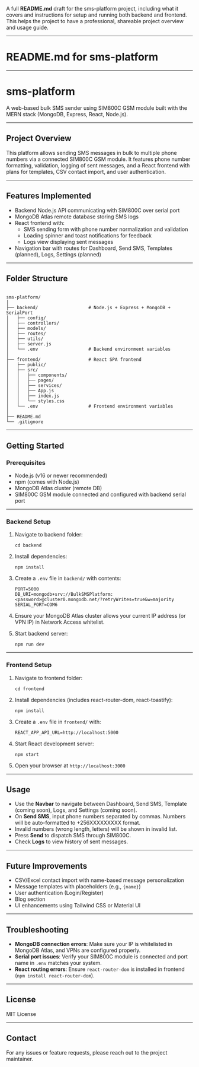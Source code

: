 A full **README.md** draft for the sms-platform project, including what it covers and instructions for setup and running both backend and frontend. This helps the project to have a professional, shareable project overview and usage guide.

---

# README.md for sms-platform

---
# sms-platform

A web-based bulk SMS sender using SIM800C GSM module built with the MERN stack (MongoDB, Express, React, Node.js).

---

## Project Overview

This platform allows sending SMS messages in bulk to multiple phone numbers via a connected SIM800C GSM module. It features phone number formatting, validation, logging of sent messages, and a React frontend with plans for templates, CSV contact import, and user authentication.

---

## Features Implemented

- Backend Node.js API communicating with SIM800C over serial port
- MongoDB Atlas remote database storing SMS logs
- React frontend with:
  - SMS sending form with phone number normalization and validation
  - Loading spinner and toast notifications for feedback
  - Logs view displaying sent messages
- Navigation bar with routes for Dashboard, Send SMS, Templates (planned), Logs, Settings (planned)

---

## Folder Structure

```

sms-platform/
│
├── backend/                   # Node.js + Express + MongoDB + SerialPort
│   ├── config/
│   ├── controllers/
│   ├── models/
│   ├── routes/
│   ├── utils/
│   ├── server.js
│   └── .env                   # Backend environment variables
│
├── frontend/                  # React SPA frontend
│   ├── public/
│   ├── src/
│   │   ├── components/
│   │   ├── pages/
│   │   ├── services/
│   │   ├── App.js
│   │   ├── index.js
│   │   └── styles.css
│   └── .env                   # Frontend environment variables
│
├── README.md
└── .gitignore

````

---

## Getting Started

### Prerequisites

- Node.js (v16 or newer recommended)
- npm (comes with Node.js)
- MongoDB Atlas cluster (remote DB)
- SIM800C GSM module connected and configured with backend serial port

---

### Backend Setup

1. Navigate to backend folder:

   ```
   cd backend
   ````

2. Install dependencies:

   ```
   npm install
   ```

3. Create a `.env` file in `backend/` with contents:

   ```
   PORT=5000
   DB_URI=mongodb+srv://BulkSMSPlatform:<password>@cluster0.mongodb.net/?retryWrites=true&w=majority
   SERIAL_PORT=COM6
   ```

4. Ensure your MongoDB Atlas cluster allows your current IP address (or VPN IP) in Network Access whitelist.

5. Start backend server:

   ```
   npm run dev
   ```

---

### Frontend Setup

1. Navigate to frontend folder:

   ```
   cd frontend
   ```

2. Install dependencies (includes react-router-dom, react-toastify):

   ```
   npm install
   ```

3. Create a `.env` file in `frontend/` with:

   ```
   REACT_APP_API_URL=http://localhost:5000
   ```

4. Start React development server:

   ```
   npm start
   ```

5. Open your browser at `http://localhost:3000`

---

## Usage

* Use the **Navbar** to navigate between Dashboard, Send SMS, Template (coming soon), Logs, and Settings (coming soon).
* On **Send SMS**, input phone numbers separated by commas. Numbers will be auto-formatted to +256XXXXXXXXX format.
* Invalid numbers (wrong length, letters) will be shown in invalid list.
* Press **Send** to dispatch SMS through SIM800C.
* Check **Logs** to view history of sent messages.

---

## Future Improvements

* CSV/Excel contact import with name-based message personalization
* Message templates with placeholders (e.g., `{name}`)
* User authentication (Login/Register)
* Blog section
* UI enhancements using Tailwind CSS or Material UI

---

## Troubleshooting

* **MongoDB connection errors**: Make sure your IP is whitelisted in MongoDB Atlas, and VPNs are configured properly.
* **Serial port issues**: Verify your SIM800C module is connected and port name in `.env` matches your system.
* **React routing errors**: Ensure `react-router-dom` is installed in frontend (`npm install react-router-dom`).

---

## License

MIT License

---

## Contact

For any issues or feature requests, please reach out to the project maintainer.

```

